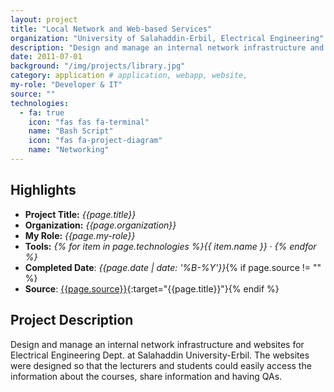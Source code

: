 ```yaml
---
layout: project
title: "Local Network and Web-based Services"
organization: "University of Salahaddin-Erbil, Electrical Engineering"
description: "Design and manage an internal network infrastructure and website for Electrical Engineering Dept. at Salahaddin University-Erbil."
date: 2011-07-01
background: "/img/projects/library.jpg"
category: application # application, webapp, website,
my-role: "Developer & IT"
source: ""
technologies:
  - fa: true
    icon: "fas fas fa-terminal"
    name: "Bash Script"
    icon: "fas fa-project-diagram"
    name: "Networking"
---
```


## Highlights

- **Project Title:** _{{page.title}}_
- **Organization:** _{{page.organization}}_
- **My Role:** _{{page.my-role}}_
- **Tools:** _{% for item in page.technologies %}{{ item.name }}&nbsp;&middot;&nbsp;{% endfor %}_
- **Completed Date**: _{{page.date  | date: '%B-%Y'}}_{% if page.source != "" %}
- **Source**: [{{page.source}}]({{page.source}}){:target="{{page.title}}"}{% endif %}

## Project Description

Design and manage an internal network infrastructure and websites for Electrical Engineering Dept. at Salahaddin University-Erbil. The websites were designed so that the lecturers and students could easily access the information about the courses, share information and having QAs.
